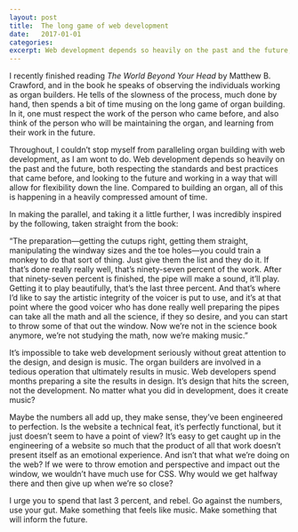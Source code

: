 ```yaml
---
layout: post
title:  The long game of web development
date:   2017-01-01
categories:
excerpt: Web development depends so heavily on the past and the future, both respecting the standards and best practices that came before, and looking to the future and working in a way that will allow for flexibility down the line.
---
```

I recently finished reading *The World Beyond Your Head* by Matthew B. Crawford, and in the book he speaks of observing the individuals working as organ builders. He tells of the slowness of the process, much done by hand, then spends a bit of time musing on the long game of organ building. In it, one must respect the work of the person who came before, and also think of the person who will be maintaining the organ, and learning from their work in the future.

Throughout, I couldn’t stop myself from paralleling organ building with web development, as I am wont to do. Web development depends so heavily on the past and the future, both respecting the standards and best practices that came before, and looking to the future and working in a way that will allow for flexibility down the line. Compared to building an organ, all of this is happening in a heavily compressed amount of time.

In making the parallel, and taking it a little further, I was incredibly inspired by the following, taken straight from the book:

“The preparation&mdash;getting the cutups right, getting them straight, manipulating the windway sizes and the toe holes&mdash;you could train a monkey to do that sort of thing. Just give them the list and they do it. If that’s done really really well, that’s ninety-seven percent of the work. After that ninety-seven percent is finished, the pipe will make a sound, it’ll play. Getting it to play beautifully, that’s the last three percent. And that’s where I’d like to say the artistic integrity of the voicer is put to use, and it’s at that point where the good voicer who has done really well preparing the pipes can take all the math and all the science, if they so desire, and you can start to throw some of that out the window. Now we’re not in the science book anymore, we’re not studying the math, now we’re making music.”

It’s impossible to take web development seriously without great attention to the design, and design is music. The organ builders are involved in a tedious operation that ultimately results in music. Web developers spend months preparing a site the results in design. It’s design that hits the screen, not the development. No matter what you did in development, does it create music?

Maybe the numbers all add up, they make sense, they’ve been engineered to perfection. Is the website a technical feat, it’s perfectly functional, but it just doesn’t seem to have a point of view? It’s easy to get caught up in the engineering of a website so much that the product of all that work doesn’t present itself as an emotional experience. And isn’t that what we’re doing on the web? If we were to throw emotion and perspective and impact out the window, we wouldn’t have much use for CSS. Why would we get halfway there and then give up when we’re so close?

I urge you to spend that last 3 percent, and rebel. Go against the numbers, use your gut. Make something that feels like music. Make something that will inform the future.
